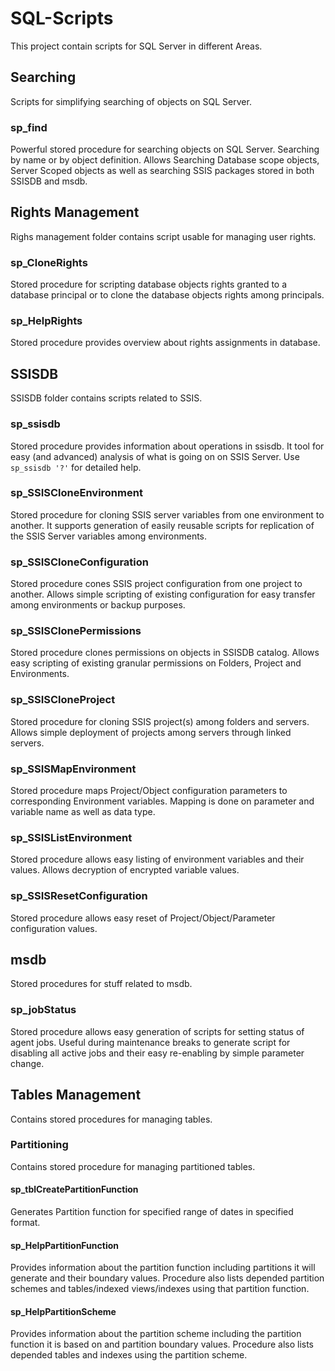 # SQL-Scripts

This project contain scripts for SQL Server in different Areas.

## Searching

Scripts for simplifying searching of objects on SQL Server.

### sp_find

Powerful stored procedure for searching objects on SQL Server. Searching by name or by object definition. Allows Searching Database scope objects, Server Scoped objects as well as searching SSIS packages stored in both SSISDB and msdb.

## Rights Management

Righs management folder contains script usable for managing user rights.

### sp_CloneRights

Stored procedure for scripting database objects rights granted to a database principal or to clone the database objects rights among principals.

### sp_HelpRights

Stored procedure provides overview about rights assignments in database.

## SSISDB

SSISDB folder contains scripts related to SSIS.

### sp_ssisdb

Stored procedure provides information about operations in ssisdb.
It tool for easy (and advanced) analysis of what is going on on SSIS Server.
Use `sp_ssisdb '?'` for detailed help.

### sp_SSISCloneEnvironment

Stored procedure for cloning SSIS server variables from one environment to another. It supports generation of easily reusable scripts for replication of the SSIS Server variables among environments.

### sp_SSISCloneConfiguration

Stored procedure cones SSIS project configuration from one project to another.
Allows simple scripting of existing configuration for easy transfer among environments or backup purposes.

### sp_SSISClonePermissions

Stored procedure clones permissions on objects in SSISDB catalog.
Allows easy scripting of existing granular permissions on Folders, Project and Environments.

### sp_SSISCloneProject

Stored procedure for cloning SSIS project(s) among folders and servers.
Allows simple deployment of projects among servers through linked servers.

### sp_SSISMapEnvironment

Stored procedure maps Project/Object configuration parameters to corresponding Environment variables.
Mapping is done on parameter and variable name as well as data type.

### sp_SSISListEnvironment

Stored procedure allows easy listing of environment variables and their values.
Allows decryption of encrypted variable values.

### sp_SSISResetConfiguration

Stored procedure allows easy reset of Project/Object/Parameter configuration values.

## msdb

Stored procedures for stuff related to msdb.

### sp_jobStatus
Stored procedure allows easy generation of scripts for setting status of agent jobs. 
Useful during maintenance breaks to generate script for disabling all active jobs and their easy re-enabling by simple parameter change.

## Tables Management

Contains stored procedures for managing tables.

### Partitioning
 
Contains stored procedure for managing partitioned tables.

#### sp_tblCreatePartitionFunction

Generates Partition function for specified range of dates in specified format.

#### sp_HelpPartitionFunction

Provides information about the partition function including partitions it will generate and their boundary values.
Procedure also lists depended partition schemes and tables/indexed views/indexes using that partition function.

#### sp_HelpPartitionScheme

Provides information about the partition scheme including the partition function it is based on and partition boundary values.
Procedure also lists depended tables and indexes using the partition scheme.

